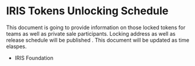 # IRIS Tokens Unlocking Schedule

This document is going to provide information on those locked tokens for teams as well as private sale participants. Locking address as well as release schedule will be published .  This document will be updated as time elaspes.  



- IRIS Foundation
